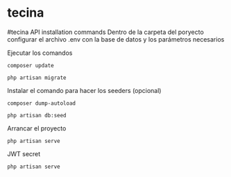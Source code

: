 # tecina

#tecina API installation commands
Dentro de la carpeta del poryecto
configurar el archivo .env con la base de datos y los parámetros necesarios

Ejecutar los comandos
```
composer update
```
```
php artisan migrate
````

Instalar el comando para hacer los seeders (opcional)

```
composer dump-autoload

php artisan db:seed

```
Arrancar el proyecto 

```
php artisan serve
```

JWT secret
```
php artisan serve
```